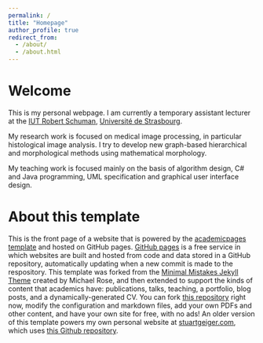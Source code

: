 ```yaml
---
permalink: /
title: "Homepage"
author_profile: true
redirect_from: 
  - /about/
  - /about.html
---
```


Welcome
======

This is my personal webpage.
I am currently a temporary assistant lecturer at the [IUT Robert Schuman](https://iutrs.unistra.fr/), [Université de Strasbourg](https://www.unistra.fr/).

My research work is focused on medical image processing, in particular histological image analysis.
I try to develop new graph-based hierarchical and morphological methods using mathematical morphology.

My teaching work is focused mainly on the basis of algorithm design, C# and Java programming, UML specification and graphical user interface design.

About this template
======

This is the front page of a website that is powered by the [academicpages template](https://github.com/academicpages/academicpages.github.io) and hosted on GitHub pages. [GitHub pages](https://pages.github.com) is a free service in which websites are built and hosted from code and data stored in a GitHub repository, automatically updating when a new commit is made to the respository. This template was forked from the [Minimal Mistakes Jekyll Theme](https://mmistakes.github.io/minimal-mistakes/) created by Michael Rose, and then extended to support the kinds of content that academics have: publications, talks, teaching, a portfolio, blog posts, and a dynamically-generated CV. You can fork [this repository](https://github.com/academicpages/academicpages.github.io) right now, modify the configuration and markdown files, add your own PDFs and other content, and have your own site for free, with no ads! An older version of this template powers my own personal website at [stuartgeiger.com](http://stuartgeiger.com), which uses [this Github repository](https://github.com/staeiou/staeiou.github.io).
